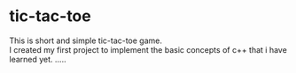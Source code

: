 # tic-tac-toe
This is short and simple tic-tac-toe game.
<br>
I created my first project to implement the basic concepts of c++ that i have learned yet.
.....